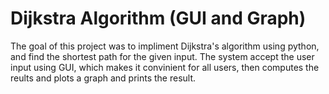 # Dijkstra Algorithm (GUI and Graph)
The goal of this project was to impliment Dijkstra's algorithm using python, and find the shortest path for the given input. The system accept the user input using GUI, which makes it convinient for all users, then computes the reults and plots a graph and prints the result. 

##
